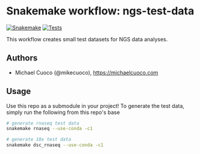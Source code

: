 # Snakemake workflow: ngs-test-data

[![Snakemake](https://img.shields.io/badge/snakemake-≥7.16-brightgreen.svg)](https://snakemake.readthedocs.org/)
[![Tests](https://github.com/gage-lab/ngs-test-data/actions/workflows/main.yml/badge.svg)](https://github.com/gage-lab/ngs-test-data/actions/workflows/main.yaml)

This workflow creates small test datasets for NGS data analyses.

## Authors

- Michael Cuoco (@mikecuoco), https://michaelcuoco.com

## Usage

Use this repo as a submodule in your project! To generate the test data, simply run the following from this repo's base

```bash
# generate rnaseq test data
snakemake rnaseq --use-conda -c1

# generate 10x test data
snakemake dsc_rnaseq --use-conda -c1
```
